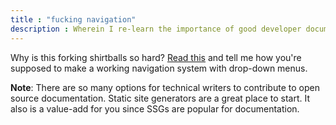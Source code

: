 ```yaml
---
title : "fucking navigation"
description : Wherein I re-learn the importance of good developer documentation by having to use actual developer documentation
---
```


Why is this forking shirtballs so hard? [Read this](https://www.11ty.dev/docs/plugins/navigation/) and tell me how you're supposed to make a working navigation system with drop-down menus.

**Note**: There are so many options for technical writers to contribute to open source documentation. Static site generators are a great place to start. It also is a value-add for you since SSGs are popular for documentation.
